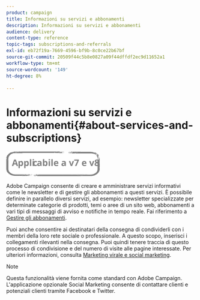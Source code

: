 ```yaml
---
product: campaign
title: Informazioni su servizi e abbonamenti
description: Informazioni su servizi e abbonamenti
audience: delivery
content-type: reference
topic-tags: subscriptions-and-referrals
exl-id: eb72f19a-7669-4596-bf9b-8c0ce22b67bf
source-git-commit: 20509f44c5b8e0827a09f44dffdf2ec9d11652a1
workflow-type: tm+mt
source-wordcount: '149'
ht-degree: 8%

---
```


# Informazioni su servizi e abbonamenti{#about-services-and-subscriptions}

![](../../assets/common.svg)

Adobe Campaign consente di creare e amministrare servizi informativi come le newsletter e di gestire gli abbonamenti a questi servizi. È possibile definire in parallelo diversi servizi, ad esempio: newsletter specializzate per determinate categorie di prodotti, temi o aree di un sito web, abbonamenti a vari tipi di messaggi di avviso e notifiche in tempo reale. Fai riferimento a [Gestire gli abbonamenti](managing-subscriptions.md).

Puoi anche consentire ai destinatari della consegna di condividerli con i membri della loro rete sociale o professionale. A questo scopo, inserisci i collegamenti rilevanti nella consegna. Puoi quindi tenere traccia di questo processo di condivisione e del numero di visite alle pagine interessate. Per ulteriori informazioni, consulta [Marketing virale e social marketing](viral-and-social-marketing.md).

>[!NOTE]
>
>Questa funzionalità viene fornita come standard con Adobe Campaign. L&#39;applicazione opzionale Social Marketing consente di contattare clienti e potenziali clienti tramite Facebook e Twitter.
